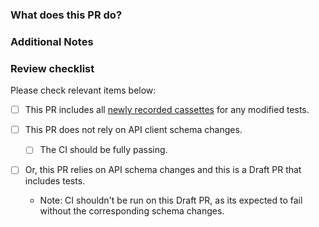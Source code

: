 <!--
** Requirements for Contributing to this repository **
* Fill out the template below. Any pull request that does not include enough information to be reviewed in a timely 
manner may be closed at the maintainers' discretion.
* The pull request must only fix one issue at the time.
* After you create the pull request, all status checks must be pass before a maintainer reviews your contribution. 
For more details, please see [CONTRIBUTING](/CONTRIBUTING.md).
-->

### What does this PR do?

<!--

What inspired you to submit this pull request?
Link to the issue describing the bug that you're fixing.

If there is not yet an issue for your bug, please open a new issue and then link to that issue in your pull request.
Note: In some cases, one person's "bug" is another person's "feature." 
If the pull request does not address an existing issue with the "bug" label, the maintainers have the final say on whether the current behavior is a bug.

We must be able to understand the design of your change from this description.
If we can't get a good idea of what the code will be doing from the description here, the pull request may be closed at the maintainers' discretion.
Keep in mind that the maintainer reviewing this PR may not be familiar with or have worked with the code here recently, so please walk us through the concepts.

-->

### Additional Notes

<!-- Anything else we should know when reviewing? -->


### Review checklist
Please check relevant items below:
- [ ] This PR includes all [newly recorded cassettes](/DEVELOPMENT.md) for any modified tests.


- [ ] This PR does not rely on API client schema changes.
    - [ ] The CI should be fully passing.
- [ ] Or, this PR relies on API schema changes and this is a Draft PR that includes tests.
  - Note: CI shouldn't be run on this Draft PR, as its expected to fail without the corresponding schema changes. 
